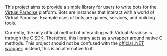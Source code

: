 This project aims to provide a simple library for users to write bots for the [Virtual Paradise](http://virtualparadise.org/) platform. Bots are instances that interact with a world of Virtual Paradise. Example uses of bots are games, services, and building tools.

Currently, the only official method of interacting with Virtual Paradise is through the [C SDK](http://dev.virtualparadise.org/). Therefore, this library acts as a wrapper around native C methods. This project should not be confused with the [official .NET wrapper](http://vpnet.codeplex.com/); instead, this is an alternative to it.
